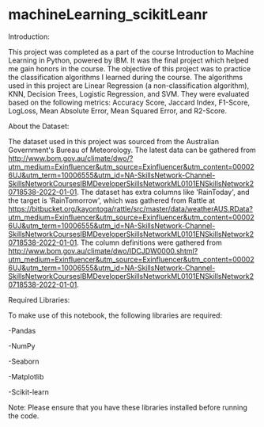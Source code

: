 # machineLearning_scikitLeanr
Introduction:

This project was completed as a part of the course Introduction to Machine Learning in Python, powered by IBM. It was the final project which helped me gain honors in the course. The objective of this project was to practice the classification algorithms I learned during the course. The algorithms used in this project are Linear Regression (a non-classification algorithm), KNN, Decision Trees, Logistic Regression, and SVM. They were evaluated based on the following metrics: Accuracy Score, Jaccard Index, F1-Score, LogLoss, Mean Absolute Error, Mean Squared Error, and R2-Score.

About the Dataset:

The dataset used in this project was sourced from the Australian Government's Bureau of Meteorology. The latest data can be gathered from http://www.bom.gov.au/climate/dwo/?utm_medium=Exinfluencer&utm_source=Exinfluencer&utm_content=000026UJ&utm_term=10006555&utm_id=NA-SkillsNetwork-Channel-SkillsNetworkCoursesIBMDeveloperSkillsNetworkML0101ENSkillsNetwork20718538-2022-01-01. The dataset has extra columns like 'RainToday', and the target is 'RainTomorrow', which was gathered from Rattle at https://bitbucket.org/kayontoga/rattle/src/master/data/weatherAUS.RData?utm_medium=Exinfluencer&utm_source=Exinfluencer&utm_content=000026UJ&utm_term=10006555&utm_id=NA-SkillsNetwork-Channel-SkillsNetworkCoursesIBMDeveloperSkillsNetworkML0101ENSkillsNetwork20718538-2022-01-01. The column definitions were gathered from http://www.bom.gov.au/climate/dwo/IDCJDW0000.shtml?utm_medium=Exinfluencer&utm_source=Exinfluencer&utm_content=000026UJ&utm_term=10006555&utm_id=NA-SkillsNetwork-Channel-SkillsNetworkCoursesIBMDeveloperSkillsNetworkML0101ENSkillsNetwork20718538-2022-01-01.

Required Libraries:

To make use of this notebook, the following libraries are required:


-Pandas

-NumPy

-Seaborn

-Matplotlib

-Scikit-learn

Note: Please ensure that you have these libraries installed before running the code.
